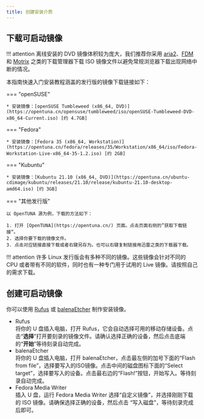 ```yaml
---
title: 创建安装介质
---
```


## 下载可启动镜像

!!! attention
    离线安装的 DVD 镜像体积较为庞大，我们推荐你采用 [aria2](https://aria2.github.io/)、[FDM](https://www.freedownloadmanager.org/zh/) 和 [Motrix](https://motrix.app/) 之类的下载管理器下载 ISO 镜像文件以避免常规浏览器下载出现网络中断的情况。

本指南快速入门安装教程涵盖的发行版的镜像下载链接如下：

=== "openSUSE"

    * 安装镜像：[openSUSE Tumbleweed (x86_64, DVD)](https://opentuna.cn/opensuse/tumbleweed/iso/openSUSE-Tumbleweed-DVD-x86_64-Current.iso) [约 4.7GB]

=== "Fedora"

    * 安装镜像：[Fedora 35 (x86_64, Workstation)](https://opentuna.cn/fedora/releases/35/Workstation/x86_64/iso/Fedora-Workstation-Live-x86_64-35-1.2.iso) [约 2GB]

=== "Kubuntu"

    * 安装镜像：[Kubuntu 21.10 (x86_64, DVD)](https://opentuna.cn/ubuntu-cdimage/kubuntu/releases/21.10/release/kubuntu-21.10-desktop-amd64.iso) [约 3GB]

=== "其他发行版"

    以 OpenTUNA 源为例，下载的方法如下：

    1. 打开 [OpenTUNA](https://opentuna.cn/) 页面。点击页面右侧的”获取下载链接“。
    2. 选择你要下载的镜像文件。
    3. 点击对应链接直接下载或者右键另存为。也可以右键复制链接用迅雷之类的下载器下载。

!!! attention
    许多 Linux 发行版会有多种不同的镜像。这些镜像会针对不同的 CPU 或者带有不同的软件，同时也有一种专门用于试用的 Live 镜像。请按照自己的需求下载。



## 创建可启动镜像

你可以使用 [Rufus](https://rufus.ie/zh/) 或 [balenaEtcher](https://www.balena.io/etcher/) 制作安装镜像。

- Rufus  
  将你的 U 盘插入电脑，打开 Rufus，它会自动选择可用的移动存储设备。点击“**选择**”打开要刻录的镜像文件。请确认选择正确的设备，然后点击底端的“**开始**”等待刻录自动完成。
- balenaEtcher  
  将你的 U 盘插入电脑，打开 balenaEtcher，点击最左侧的加号下面的“Flash from file”，选择要写入的ISO镜像。点击中间的磁盘图标下面的“Select target”，选择要写入的设备。点击最右边的“Flash!”按钮，开始写入。等待刻录自动完成。
- Fedora Media Writer  
  插入 U 盘，运行 Fedora Media Writer 选择“自定义镜像”，并选择刚刚下载的 ISO 镜像。请确保选择正确的设备，然后点击 “写入磁盘”，等待刻录完成后即可。
